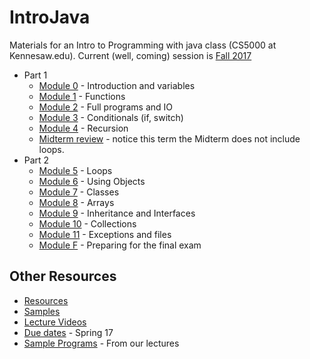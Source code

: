 # IntroJava
Materials for an Intro to Programming with java class (CS5000 at Kennesaw.edu). Current (well, coming) session is [Fall 2017](sessions/Fall2017)

+ Part 1
    + [Module 0](sessions/Fall2017/Module0.md) - Introduction and variables
    + [Module 1](sessions/Fall2017/Module1.md) - Functions
    + [Module 2](sessions/Fall2017/Module2.md) - Full programs and IO
    + [Module 3](sessions/Fall2017/Module3.md) - Conditionals (if, switch)
    + [Module 4](sessions/Fall2017/Module4.md) - Recursion
    + [Midterm review](sessions/Fall2017/ModuleM.md) - notice this term the Midterm does not include loops.
+ Part 2
    + [Module 5](sessions/Fall2017/Module5.md) - Loops
    + [Module 6](sessions/Fall2017/Module6.md) - Using Objects
    + [Module 7](sessions/Fall2017/Module7.md) - Classes
    + [Module 8](sessions/Fall2017/Module8.md) - Arrays
    + [Module 9](sessions/Fall2017/Module9.md) - Inheritance and Interfaces
    + [Module 10](sessions/Fall2017/Module10.md) - Collections
    + [Module 11](sessions/Fall2017/Module11.md) - Exceptions and files
    + [Module F](sessions/Fall2017/ModuleF.md) - Preparing for the final exam

## Other Resources
* [Resources](content/Resources.md)
* [Samples](Samples/src/main/java)
* [Lecture Videos](sessions/Fall2017/Lectures.md)
* [Due dates](sessions/Fall2017/DueDates.md) - Spring 17
* [Sample Programs](https://github.com/okaram/CS5kSamples/tree/master/src/main/java/ksu/cs5000/spring17) - From our lectures